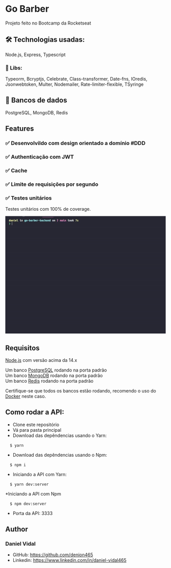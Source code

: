 # Go Barber

Projeto feito no Bootcamp da Rocketseat

## 🛠 Technologias usadas:
Node.js, Express, Typescript

### 📘 Libs:
Typeorm, Bcryptjs, Celebrate, Class-transformer, Date-fns, IOredis, Jsonwebtoken, Multer, Nodemailer, Rate-limiter-flexible, TSyringe

## 💽 Bancos de dados

PostgreSQL, MongoDB, Redis

## Features

### ✅ Desenvolvildo com design orientado a domínio #DDD
### ✅ Authenticação com JWT
### ✅ Cache
### ✅ Limite de requisições por segundo

### ✅ Testes unitários

Testes unitários com 100% de coverage.

![Alt Text](./src/assets/testsGoBarber.gif)

## Requisitos
[Node.js](https://nodejs.org) com versão acima da 14.x

Um banco [PostgreSQL](https://www.postgresql.org) rodando na porta padrão <br>
Um banco [MongoDB](https://www.mongodb.com) rodando na porta padrão <br>
Um banco [Redis](https://redis.io) rodando na porta padrão

Certifique-se que todos os bancos estão rodando, recomendo o uso do [Docker](https://www.docker.com) neste caso.

## Como rodar a API:
  * Clone este repositório
  * Vá para pasta principal
  * Download das depêndencias usando o Yarn:
  ```shell
    $ yarn
  ```

  * Download das depêndencias usando o Npm:
  ```shell
    $ npm i
  ```

  * Iniciando a API com Yarn:
  ```shell
    $ yarn dev:server
  ```

  *Iniciando a API com Npm
  ```shell
    $ npm dev:server
  ```
  * Porta da API: 3333

 ## Author
 ### Daniel Vidal
 * GitHub: https://github.com/denion465
 * Linkedin: https://www.linkedin.com/in/daniel-vidal465
